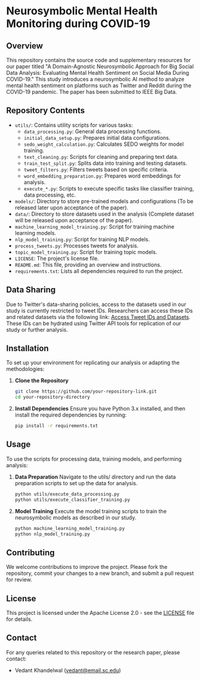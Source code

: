 # Neurosymbolic Mental Health Monitoring during COVID-19

## Overview
This repository contains the source code and supplementary resources for our paper titled "A Domain-Agnostic Neurosymbolic Approach for Big Social Data Analysis: Evaluating Mental Health Sentiment on Social Media During COVID-19." This study introduces a neurosymbolic AI method to analyze mental health sentiment on platforms such as Twitter and Reddit during the COVID-19 pandemic. The paper has been submitted to IEEE Big Data.

## Repository Contents
- `utils/`: Contains utility scripts for various tasks:
  - `data_processing.py`: General data processing functions.
  - `initial_data_setup.py`: Prepares initial data configurations.
  - `sedo_weight_calculation.py`: Calculates SEDO weights for model training.
  - `text_cleaning.py`: Scripts for cleaning and preparing text data.
  - `train_test_split.py`: Splits data into training and testing datasets.
  - `tweet_filters.py`: Filters tweets based on specific criteria.
  - `word_embedding_preparation.py`: Prepares word embeddings for analysis.
  - `execute_*.py`: Scripts to execute specific tasks like classifier training, data processing, etc.
- `models/`: Directory to store pre-trained models and configurations (To be released later upon acceptance of the paper).
- `data/`: Directory to store datasets used in the analysis (Complete dataset will be released upon acceptance of the paper).
- `machine_learning_model_training.py`: Script for training machine learning models.
- `nlp_model_training.py`: Script for training NLP models.
- `process_tweets.py`: Processes tweets for analysis.
- `topic_model_training.py`: Script for training topic models.
- `LICENSE`: The project's license file.
- `README.md`: This file, providing an overview and instructions.
- `requirements.txt`: Lists all dependencies required to run the project.

## Data Sharing
Due to Twitter's data-sharing policies, access to the datasets used in our study is currently restricted to tweet IDs. Researchers can access these IDs and related datasets via the following link: [Access Tweet IDs and Datasets]([https://example.com/dataset-link](https://drive.google.com/drive/folders/19YGyTZRF-GHDZFPvrzYUxi6KWsin3OjM?usp=sharing)). These IDs can be hydrated using Twitter API tools for replication of our study or further analysis.

## Installation
To set up your environment for replicating our analysis or adapting the methodologies:

1. **Clone the Repository**
   ```bash
   git clone https://github.com/your-repository-link.git
   cd your-repository-directory
2. **Install Dependencies** Ensure you have Python 3.x installed, and then install the required dependencies by running:
    ```bash
    pip install -r requirements.txt

## Usage
To use the scripts for processing data, training models, and performing analysis:

1. **Data Preparation** Navigate to the utils/ directory and run the data preparation scripts to set up the data for analysis.
   ```bash
   python utils/execute_data_processing.py
   python utils/execute_classifier_training.py
2. **Model Training** Execute the model training scripts to train the neurosymbolic models as described in our study.
    ```bash
    python machine_learning_model_training.py
    python nlp_model_training.py

## Contributing
We welcome contributions to improve the project. Please fork the repository, commit your changes to a new branch, and submit a pull request for review.

## License
This project is licensed under the Apache License 2.0 - see the [LICENSE](LICENSE) file for details.

## Contact
For any queries related to this repository or the research paper, please contact:

- Vedant Khandelwal (vedant@email.sc.edu)
